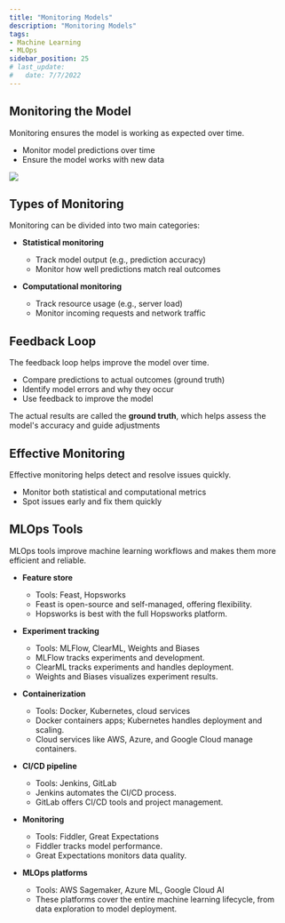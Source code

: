 ```yaml
---
title: "Monitoring Models"
description: "Monitoring Models"
tags: 
- Machine Learning
- MLOps
sidebar_position: 25
# last_update:
#   date: 7/7/2022
---
```


## Monitoring the Model  

Monitoring ensures the model is working as expected over time.

- Monitor model predictions over time  
- Ensure the model works with new data

<div class="img-center"> 

![](/img/docs/Screenshot-2025-03-19-002202.png)

</div>


## Types of Monitoring  

Monitoring can be divided into two main categories:

- **Statistical monitoring**

  - Track model output (e.g., prediction accuracy)  
  - Monitor how well predictions match real outcomes  

- **Computational monitoring**

  - Track resource usage (e.g., server load)  
  - Monitor incoming requests and network traffic


## Feedback Loop  

The feedback loop helps improve the model over time.

- Compare predictions to actual outcomes (ground truth)  
- Identify model errors and why they occur  
- Use feedback to improve the model

The actual results are called the **ground truth**, which helps assess the model's accuracy and guide adjustments

## Effective Monitoring 

Effective monitoring helps detect and resolve issues quickly.

- Monitor both statistical and computational metrics  
- Spot issues early and fix them quickly

## MLOps Tools  

MLOps tools improve machine learning workflows and makes them more efficient and reliable.

- **Feature store**  
  - Tools: Feast, Hopsworks  
  - Feast is open-source and self-managed, offering flexibility.  
  - Hopsworks is best with the full Hopsworks platform.

- **Experiment tracking**  
  - Tools: MLFlow, ClearML, Weights and Biases  
  - MLFlow tracks experiments and development.  
  - ClearML tracks experiments and handles deployment.  
  - Weights and Biases visualizes experiment results.

- **Containerization**  
  - Tools: Docker, Kubernetes, cloud services  
  - Docker containers apps; Kubernetes handles deployment and scaling.  
  - Cloud services like AWS, Azure, and Google Cloud manage containers.

- **CI/CD pipeline**  
  - Tools: Jenkins, GitLab  
  - Jenkins automates the CI/CD process.  
  - GitLab offers CI/CD tools and project management.

- **Monitoring**  
  - Tools: Fiddler, Great Expectations  
  - Fiddler tracks model performance.  
  - Great Expectations monitors data quality.

- **MLOps platforms**  
  - Tools: AWS Sagemaker, Azure ML, Google Cloud AI  
  - These platforms cover the entire machine learning lifecycle, from data exploration to model deployment.